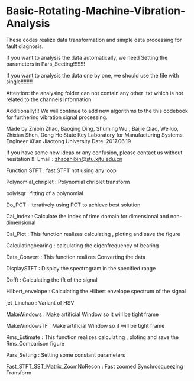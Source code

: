 # Basic-Rotating-Machine-Vibration-Analysis
These codes realize data transformation and simple data processing for fault diagnosis.

If you want to analysis the data automatically, we need Setting the parameters in Pars_Seeting!!!!!!!!

If you want to analysis the data one by one, we should use the file with single!!!!!!!!


Attention:
the analysing folder can not contain any other .txt which is not related to the channels information


Additionally!!!
We will continue to add new algorithms to the this codebook for furthering vibration signal processing.

Made by Zhibin Zhao, Baoqing Ding, Shuming Wu , Baijie Qiao, Weiluo, Zhixian Shen, Dong He
State Key Laboratory for Manufacturing Systems Engineer
Xi'an Jiaotong University
Date: 2017.06.19

If you have some new ideas or any confusion, please contact us without hesitation !!! 
Email : zhaozhibin@stu.xjtu.edu.cn

Function
STFT : fast STFT not using any loop

Polynomial_chriplet : Polynomial chriplet transform

polylsqr : fitting of a polynomial

Do_PCT : Iteratively using PCT to achieve best solution

Cal_Index : Calculate the Index of time domain for dimensional and non-dimensional

Cal_Plot : This function realizes calculating , ploting and save the figure

Calculatingbearing : calculating the eigenfrequency of bearing 

Data_Convert : This function realizes Converting the data

DisplaySTFT : Display the spectrogram in the specified range

Dofft : Calculating the fft of the signal

Hilbert_envelope : Calculating the Hilbert envelope spectrum of the signal

jet_Linchao : Variant of HSV

MakeWindows : Make artificial Window so it will be tight frame

MakeWindowsTF : Make artificial Window so it will be tight frame

Rms_Estimate : This function realizes calculating , ploting and save the Rms_Comparison figure

Pars_Setting : Setting some constant parameters

Fast_STFT_SST_Matrix_ZoomNoRecon : Fast zoomed Synchrosqueezing Transform


